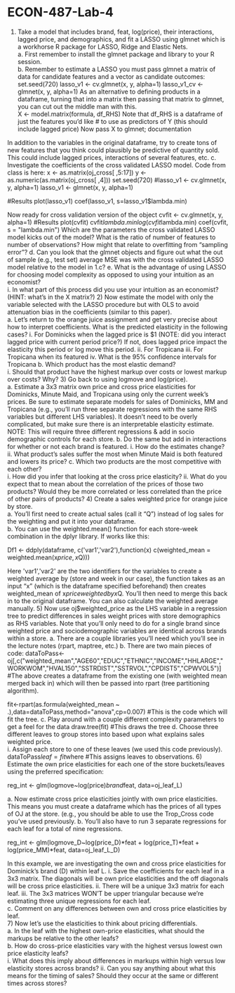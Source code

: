 # ECON-487-Lab-4
1)	Take a model that includes brand, feat, log(price), their interactions, lagged price, and demographics, and fit a LASSO using glmnet which is a workhorse R package for LASSO, Ridge and Elastic Nets.   
a.	First remember to install the glmnet package and library to your R session.    
b.	Remember to estimate a LASSO you must pass glmnet a matrix of data for candidate features and a vector as candidate outcomes:
set.seed(720)
lasso_v1 <- cv.glmnet(x, y, alpha=1)
lasso_v1_cv <- glmnet(x, y, alpha=1)
As an alternative to defining products in a dataframe, turning that into a matrix then passing that matrix to glmnet, you can cut out the middle man with this.  
X <- model.matrix(formula, df_RHS)
Note that df_RHS is a dataframe of just the features you’d like # to use as predictors of Y (this should include lagged price)
Now pass X to glmnet; documentation

In addition to the variables in the original dataframe, try to create tons of new features that you think could plausibly be predictive of quantity sold.  This could include lagged prices, interactions of several features, etc.
c.	Investigate the coefficients of the cross validated LASSO model.  Code from class is here:
x <- as.matrix(oj_cross[ ,5:17])
y <- as.numeric(as.matrix(oj_cross[ ,4]))
set.seed(720)
#lasso_v1 <- cv.glmnet(x, y, alpha=1)
lasso_v1 <- glmnet(x, y, alpha=1)

#Results
plot(lasso_v1)
coef(lasso_v1, s=lasso_v1$lambda.min)

Now ready for cross validation version of the object
cvfit <- cv.glmnet(x, y, alpha=1)
#Results
plot(cvfit)
cvfit$lambda.min
log(cvfit$lambda.min)
coef(cvfit, s = "lambda.min")
Which are the parameters the cross validated LASSO model kicks out of the model?  What is the ratio of number of features to number of observations?  How might that relate to overfitting from “sampling error”?
d.	Can you look that the glmnet objects and figure out what the out of sample (e.g., test set) average MSE was with the cross validated LASSO model relative to the model in 1.c?
e.	What is the advantage of using LASSO for choosing model complexity as opposed to using your intuition as an economist?  
i.	In what part of this process did you use your intuition as an economist? (HINT: what’s in the X matrix?)
2)	Now estimate the model with only the variable selected with the LASSO procedure but with OLS to avoid attenuation bias in the coefficients (similar to this paper).  
a.	Let’s return to the orange juice assignment and get very precise about how to interpret coefficients.  What is the predicted elasticity in the following cases? 
i.	For Dominicks when the lagged price is $1 (NOTE: did you interact lagged price with current period price?)  If not, does lagged price impact the elasticity this period or log move this period.
ii.	For Tropicana
iii.	For Tropicana when its featured
iv.	What is the 95% confidence intervals for Tropicana
b.	Which product has the most elastic demand?  
i.	Should that product have the highest markup over costs or lowest markup over costs?  Why?
3)	Go back to using logmove and log(price).  
a.	Estimate a 3x3 matrix own price and cross price elasticities for Dominicks, Minute Maid, and Tropicana using only the current week’s prices.  Be sure to estimate separate models for sales of Dominicks, MM and Tropicana (e.g., you’ll run three separate regressions with the same RHS variables but different LHS variables).  It doesn’t need to be overly complicated, but make sure there is an interpretable elasticity estimate.  NOTE: This will require three different regressions & add in socio demographic controls for each store. 
b.	Do the same but add in interactions for whether or not each brand is featured.
i.	How do the estimates change?
ii.	What product’s sales suffer the most when Minute Maid is both featured and lowers its price?
c.	Which two products are the most competitive with each other?  
i.	How did you infer that looking at the cross price elasticity? 
ii.	What do you expect that to mean about the correlation of the prices of those two products?  Would they be more correlated or less correlated than the price of other pairs of products?
4)	Create a sales weighted price for orange juice by store.  
a.	You’ll first need to create actual sales (call it “Q”) instead of log sales for the weighting and put it into your dataframe.  
b.	You can use the weighted.mean() function for each store-week combination in the dplyr library.  If works like this:

Df1 <- ddply(dataframe, c('var1','var2'),function(x) c(weighted_mean = weighted.mean(x$price,x$Q)))

Here 'var1','var2' are the two identifiers for the variables to create a weighted average by (store and week in our case), the function takes as an input “x” (which is the dataframe specified beforehand) then creates weighted_mean of x$price weighted by x$Q.  You’ll then need to merge this back in to the original dataframe. 
You can also calculate the weighted average manually.
5)	Now use oj$weighted_price as the LHS variable in a regression tree to predict differences in sales weight prices with store demographics as RHS variables.  Note that you’ll only need to do for a single brand since weighted price and sociodemographic variables are identical across brands within a store. 
a.	There are a couple libraries you’ll need which you’ll see in the lecture notes (rpart, maptree, etc.)
b.	There are two main pieces of code:
dataToPass<-oj[,c("weighted_mean","AGE60","EDUC","ETHNIC","INCOME","HHLARGE","WORKWOM","HVAL150","SSTRDIST","SSTRVOL","CPDIST5","CPWVOL5")]
#The above creates a dataframe from the existing one (with weighted mean merged back in) which will then be passed into rpart (tree partitioning algorithm).  

fit<-rpart(as.formula(weighted_mean ~ .),data=dataToPass,method="anova",cp=0.007)
#This is the code which will fit the tree.
c.	Play around with a couple different complexity parameters to get a feel for the data
draw.tree(fit) #This draws the tree
d.	Choose three different leaves to group stores into based upon what explains sales weighted price.  
i.	Assign each store to one of these leaves (we used this code previously).
dataToPass$leaf = fit$where #This assigns leaves to observations.
6)	Estimate the own price elasticities for each one of the store buckets/leaves using the preferred specification:

reg_int <- glm(logmove~log(price)*brand*feat, data=oj_leaf_L)

a.	Now estimate cross price elasticities jointly with own price elasticities.  This means you must create a dataframe which has the prices of all types of OJ at the store.  (e.g., you should be able to use the Trop_Cross code you’ve used previously.
b.	You’ll also have to run 3 separate regressions for each leaf for a total of nine regressions.  

reg_int <- glm(logmove_D~log(price_D)*feat + log(price_T)*feat + log(price_MM)*feat, data=oj_leaf_L_D)

In this example, we are investigating the own and cross price elasticities for Dominick’s brand (D) within leaf L.
i.	Save the coefficients for each leaf in a 3x3 matrix.  The diagonals will be own price elasticities and the off diagonals will be cross price elasticities.
ii.	There will be a unique 3x3 matrix for each leaf.
iii.	The 3x3 matrices WON’T be upper triangular because we’re estimating three unique regressions for each leaf.  
c.	Comment on any differences between own and cross price elasticities by leaf.  
7)	Now let’s use the elasticities to think about pricing differentials.  
a.	In the leaf with the highest own-price elasticities, what should the markups be relative to the other leafs?  
b.	How do cross-price elasticities vary with the highest versus lowest own price elasticity leafs?  
i.	What does this imply about differences in markups within high versus low elasticity stores across brands?
ii.	Can you say anything about what this means for the timing of sales?  Should they occur at the same or different times across stores?
